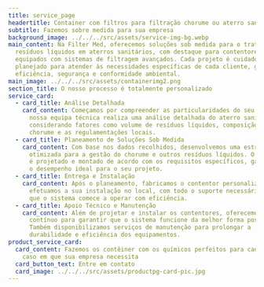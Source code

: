 ```yaml
---
title: service_page
headertitle: Container com filtros para filtração chorume ou aterro sanitário
subtitle: Fazemos sobre medida para sua empresa
background_image: ../../../src/assets/service-img-bg.webp
main_content: Na Filter Med, oferecemos soluções sob medida para o tratamento de
  resíduos líquidos em aterros sanitários, com destaque para contentores
  equipados com sistemas de filtragem avançados. Cada projeto é cuidadosamente
  planejado para atender às necessidades específicas de cada cliente, garantindo
  eficiência, segurança e conformidade ambiental.
main_image: ../../../src/assets/containerimg2.png
section_title: O nosso processo é totalmente personalizado
service_card:
  - card_title: Análise Detalhada
    card_content: Começamos por compreender as particularidades do seu projeto. A
      nossa equipa técnica realiza uma análise detalhada do aterro sanitário,
      considerando fatores como volume de resíduos líquidos, composição do
      chorume e as regulamentações locais.
  - card_title: Planeamento de Soluções Sob Medida 
    card_content: Com base nos dados recolhidos, desenvolvemos uma estratégia
      otimizada para a gestão do chorume e outros resíduos líquidos. O contentor
      é projetado e montado de acordo com os requisitos específicos, garantindo
      o desempenho ideal para o seu projeto.
  - card_title: Entrega e Instalação
    card_content: Após o planeamento, fabricamos o contentor personalizado e
      efetuamos a sua instalação no local, com todo o suporte necessário para
      que o sistema comece a operar com eficiência.
  - card_title: Apoio Técnico e Manutenção
    card_content: Além de projetar e instalar os contentores, oferecemos suporte
      contínuo para garantir que o sistema funcione da melhor forma possível.
      Também disponibilizamos serviços de manutenção para prolongar a
      durabilidade e eficiência dos equipamentos.
product_service_card:
  card_content: Fazemos os contêiner com os químicos perfeitos para cada tipo de
    caso em que sua empresa necessita
  card_button_text: Entre em contato
  card_image: ../../../src/assets/productpg-card-pic.jpg
---
```

